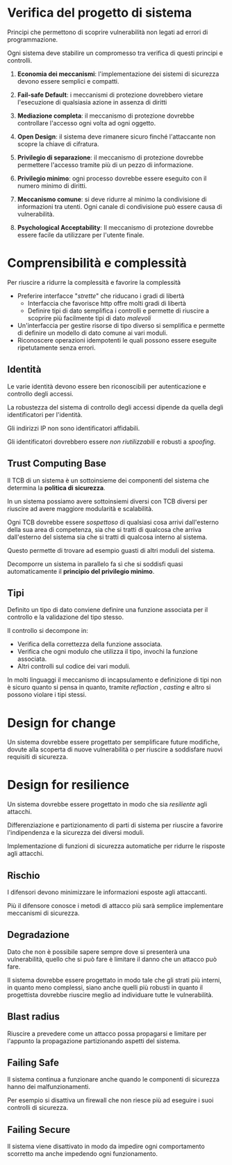 # Verifica del progetto di sistema
Principi che permettono di scoprire vulnerabilità non legati 
ad errori di programmazione.

Ogni sistema deve stabilire un compromesso tra verifica di 
questi principi e controlli.

1. **Economia dei meccanismi**: l'implementazione dei sistemi di 
sicurezza devono essere semplici e compatti.

2. **Fail-safe Default**: i meccanismi di protezione dovrebbero
vietare l'esecuzione di qualsiasia azione in assenza di diritti

3. **Mediazione completa**: il meccanismo di protezione dovrebbe
controllare l'accesso ogni volta ad ogni oggetto.

4. **Open Design**: il sistema deve rimanere sicuro finché 
l'attaccante non scopre la chiave di cifratura.

5. **Privilegio di separazione**: il meccanismo di protezione 
dovrebbe permettere l'accesso tramite più di un pezzo di 
informazione.

6. **Privilegio minimo**: ogni processo dovrebbe essere eseguito
con il numero minimo di diritti.

7. **Meccanismo comune**: si deve ridurre al minimo la 
condivisione di informazioni tra utenti. Ogni canale di 
condivisione può essere causa di vulnerabilità.

8. **Psychological Acceptability**: Il meccanismo di protezione
dovrebbe essere facile da utilizzare per l'utente finale.

# Comprensibilità e complessità

Per riuscire a ridurre la complessità e favorire la complessità

- Preferire interfacce "_strette_" che riducano i gradi di 
libertà
	- Interfaccia che favorisce http offre molti gradi di libertà
	- Definire tipi di dato semplifica i controlli e permette di 
	riuscire a scoprire più facilmente tipi di dato _malevoli_
- Un'interfaccia per gestire risorse di tipo diverso si 
semplifica e permette di definire un modello di dato comune 
ai vari moduli.
- Riconoscere operazioni idempotenti le quali possono essere 
eseguite ripetutamente senza errori.

## Identità

Le varie identità devono essere ben riconoscibili per 
autenticazione e controllo degli accessi.

La robustezza del sistema di controllo degli accessi dipende da
quella degli identificatori per l'identità.

Gli indirizzi IP non sono identificatori affidabili.

Gli identificatori dovrebbero essere _non riutilizzabili_ e 
robusti a _spoofing_.

## Trust Computing Base

Il TCB di un sistema è un sottoinsieme dei componenti del 
sistema che determina la **politica di sicurezza**.

In un sistema possiamo avere sottoinsiemi diversi con TCB 
diversi per riuscire ad avere maggiore modularità e scalabilità.

Ogni TCB dovrebbe essere _sospettoso_ di qualsiasi cosa arrivi 
dall'esterno della sua area di competenza, sia che si tratti 
di qualcosa che arriva dall'esterno del sistema sia che si 
tratti di qualcosa interno al sistema.

Questo permette di trovare ad esempio guasti di altri moduli 
del sistema.

Decomporre un sistema in parallelo fa sì che si soddisfi quasi 
automaticamente il **principio del privilegio minimo**.

## Tipi
Definito un tipo di dato conviene definire una funzione 
associata per il controllo e la validazione del tipo stesso.

Il controllo si decompone in:
- Verifica della correttezza della funzione associata.
- Verifica che ogni modulo che utilizza il tipo, invochi la 
funzione associata.
- Altri controlli sul codice dei vari moduli.

In molti linguaggi il meccanismo di incapsulamento e definizione
di tipi non è sicuro quanto si pensa in quanto, tramite 
_reflaction_ , _casting_ e altro si possono violare i tipi 
stessi.

# Design for change

Un sistema dovrebbe essere progettato per semplificare future 
modifiche, dovute alla scoperta di nuove vulnerabilità o per 
riuscire a soddisfare nuovi requisiti di sicurezza.

# Design for resilience

Un sistema dovrebbe essere progettato in modo che sia 
_resiliente_ agli attacchi.

Differenziazione e partizionamento di parti di sistema per 
riuscire a favorire l'indipendenza e la sicurezza dei diversi
moduli.

Implementazione di funzioni di sicurezza automatiche per 
ridurre le risposte agli attacchi.

## Rischio

I difensori devono minimizzare le informazioni esposte agli 
attaccanti.

Più il difensore conosce i metodi di attacco più sarà semplice
implementare meccanismi di sicurezza.

## Degradazione

Dato che non è possibile sapere sempre dove si presenterà una 
vulnerabilità, quello che si può fare è limitare il danno che 
un attacco può fare.

Il sistema dovrebbe essere progettato in modo tale che gli 
strati più interni, in quanto meno complessi, siano anche quelli
più robusti in quanto il progettista dovrebbe riuscire meglio
ad individuare tutte le vulnerabilità.

## Blast radius

Riuscire a prevedere come un attacco possa propagarsi e limitare
per l'appunto la propagazione partizionando aspetti del sistema.

## Failing Safe
Il sistema continua a funzionare anche quando le componenti 
di sicurezza hanno dei malfunzionamenti.

Per esempio si disattiva un firewall che non riesce più ad eseguire i suoi controlli di sicurezza.

## Failing Secure
Il sistema viene disattivato in modo da impedire ogni 
comportamento scorretto ma anche impedendo ogni funzionamento.
